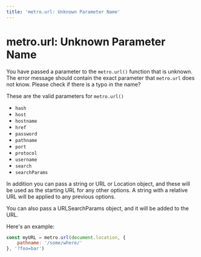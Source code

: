 ```yaml
---
title: 'metro.url: Unknown Parameter Name'
---
```

# metro.url: Unknown Parameter Name

You have passed a parameter to the `metro.url()` function that is unknown. The error message should contain the exact parameter that `metro.url` does not know. Please check if there is a typo in the name?

These are the valid parameters for `metro.url()`

- `hash`
- `host`
- `hostname`
- `href`
- `password`
- `pathname`
- `port`
- `protocol`
- `username`
- `search`
- `searchParams`

In addition you can pass a string or URL or Location object, and these will be used as the starting URL for any other options. A string with a relative URL will be applied to any previous options.

You can also pass a URLSearchParams object, and it will be added to the URL.

Here's an example:

```javascript
const myURL = metro.url(document.location, {
	pathname: '/some/where/'
}, '?foo=bar')
```
